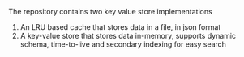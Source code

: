 The repository contains two key value store implementations

1. An LRU based cache that stores data in a file, in json format
2. A key-value store that stores data in-memory, supports dynamic schema, time-to-live and secondary indexing for easy search